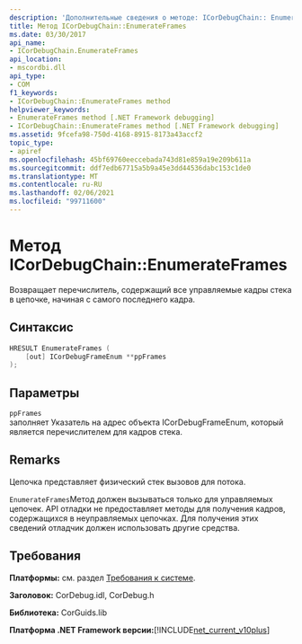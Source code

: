 ```yaml
---
description: 'Дополнительные сведения о методе: ICorDebugChain:: EnumerateFrames'
title: Метод ICorDebugChain::EnumerateFrames
ms.date: 03/30/2017
api_name:
- ICorDebugChain.EnumerateFrames
api_location:
- mscordbi.dll
api_type:
- COM
f1_keywords:
- ICorDebugChain::EnumerateFrames method
helpviewer_keywords:
- EnumerateFrames method [.NET Framework debugging]
- ICorDebugChain::EnumerateFrames method [.NET Framework debugging]
ms.assetid: 9fcefa98-750d-4168-8915-8173a43accf2
topic_type:
- apiref
ms.openlocfilehash: 45bf69760eeccebada743d81e859a19e209b611a
ms.sourcegitcommit: ddf7edb67715a5b9a45e3dd44536dabc153c1de0
ms.translationtype: MT
ms.contentlocale: ru-RU
ms.lasthandoff: 02/06/2021
ms.locfileid: "99711600"
---
```

# <a name="icordebugchainenumerateframes-method"></a>Метод ICorDebugChain::EnumerateFrames

Возвращает перечислитель, содержащий все управляемые кадры стека в цепочке, начиная с самого последнего кадра.  
  
## <a name="syntax"></a>Синтаксис  
  
```cpp  
HRESULT EnumerateFrames (  
    [out] ICorDebugFrameEnum **ppFrames  
);  
```  
  
## <a name="parameters"></a>Параметры  

 `ppFrames`  
 заполняет Указатель на адрес объекта ICorDebugFrameEnum, который является перечислителем для кадров стека.  
  
## <a name="remarks"></a>Remarks  

 Цепочка представляет физический стек вызовов для потока.  
  
 `EnumerateFrames`Метод должен вызываться только для управляемых цепочек. API отладки не предоставляет методы для получения кадров, содержащихся в неуправляемых цепочках. Для получения этих сведений отладчик должен использовать другие средства.  
  
## <a name="requirements"></a>Требования  

 **Платформы:** см. раздел [Требования к системе](../../get-started/system-requirements.md).  
  
 **Заголовок:** CorDebug.idl, CorDebug.h  
  
 **Библиотека:** CorGuids.lib  
  
 **Платформа .NET Framework версии:**[!INCLUDE[net_current_v10plus](../../../../includes/net-current-v10plus-md.md)]
